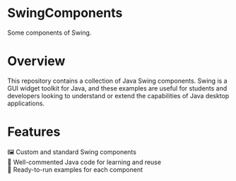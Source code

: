# SwingComponents  
Some components of Swing.  

# Overview  
This repository contains a collection of Java Swing components. Swing is a GUI widget toolkit for Java, and these examples are useful for students and developers looking to understand or extend the capabilities of Java desktop applications.  

# Features  
🖼️ Custom and standard Swing components  
📝 Well-commented Java code for learning and reuse  
🚦 Ready-to-run examples for each component  
